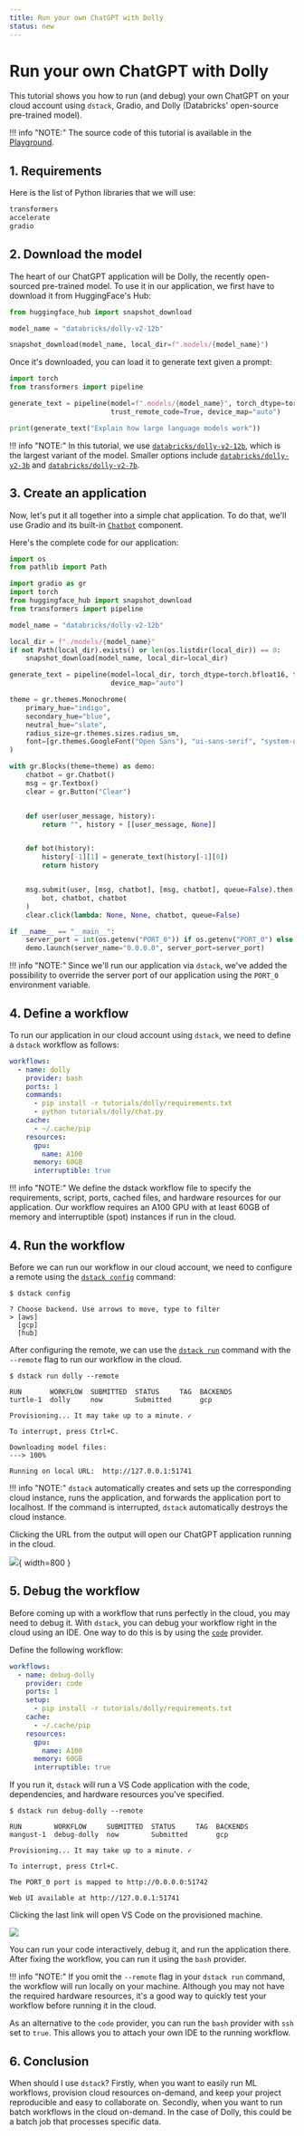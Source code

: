 ```yaml
---
title: Run your own ChatGPT with Dolly
status: new
---
```


# Run your own ChatGPT with Dolly

This tutorial shows you how to run (and debug) your own ChatGPT on your cloud account using `dstack`, Gradio, and
Dolly (Databricks' open-source pre-trained model).

!!! info "NOTE:"
    The source code of this tutorial is available in the [Playground](../playground.md).

## 1. Requirements

Here is the list of Python libraries that we will use:

<div editor-title="tutorials/dolly/requirements.txt"> 

```txt
transformers
accelerate
gradio
```

</div>

## 2. Download the model 

The heart of our ChatGPT application will be Dolly, the recently open-sourced pre-trained model. To use it in our
application, we first have to download it from HuggingFace's Hub:

```python
from huggingface_hub import snapshot_download

model_name = "databricks/dolly-v2-12b"

snapshot_download(model_name, local_dir=f".models/{model_name}")
```

Once it's downloaded, you can load it to generate text given a prompt:

```python
import torch
from transformers import pipeline

generate_text = pipeline(model=f".models/{model_name}", torch_dtype=torch.bfloat16, 
                         trust_remote_code=True, device_map="auto")

print(generate_text("Explain how large language models work"))
```

!!! info "NOTE:"
    In this tutorial, we use [`databricks/dolly-v2-12b`](https://huggingface.co/databricks/dolly-v2-12b), which is the
    largest variant of the model. Smaller options
    include [`databricks/dolly-v2-3b`](https://huggingface.co/databricks/dolly-v2-3b) and
    [`databricks/dolly-v2-7b`](https://huggingface.co/databricks/dolly-v2-7b).  

## 3. Create an application

Now, let's put it all together into a simple chat application. To do that, we'll use Gradio and its
built-in [`Chatbot`](https://gradio.app/creating-a-chatbot/) component.

Here's the complete code for our application:

<div editor-title="tutorials/dolly/chat.py">

```python
import os
from pathlib import Path

import gradio as gr
import torch
from huggingface_hub import snapshot_download
from transformers import pipeline

model_name = "databricks/dolly-v2-12b"

local_dir = f"./models/{model_name}"
if not Path(local_dir).exists() or len(os.listdir(local_dir)) == 0:
    snapshot_download(model_name, local_dir=local_dir)

generate_text = pipeline(model=local_dir, torch_dtype=torch.bfloat16, trust_remote_code=True,
                         device_map="auto")

theme = gr.themes.Monochrome(
    primary_hue="indigo",
    secondary_hue="blue",
    neutral_hue="slate",
    radius_size=gr.themes.sizes.radius_sm,
    font=[gr.themes.GoogleFont("Open Sans"), "ui-sans-serif", "system-ui", "sans-serif"],
)

with gr.Blocks(theme=theme) as demo:
    chatbot = gr.Chatbot()
    msg = gr.Textbox()
    clear = gr.Button("Clear")


    def user(user_message, history):
        return "", history + [[user_message, None]]


    def bot(history):
        history[-1][1] = generate_text(history[-1][0])
        return history


    msg.submit(user, [msg, chatbot], [msg, chatbot], queue=False).then(
        bot, chatbot, chatbot
    )
    clear.click(lambda: None, None, chatbot, queue=False)

if __name__ == "__main__":
    server_port = int(os.getenv("PORT_0")) if os.getenv("PORT_0") else None
    demo.launch(server_name="0.0.0.0", server_port=server_port)
```

</div> 

!!! info "NOTE:"
    Since we'll run our application via `dstack`, we've added the possibility to override the server port of our application
    using the `PORT_0` environment variable.

## 4. Define a workflow

To run our application in our cloud account using `dstack`, we need to define a `dstack` workflow as follows:

<div editor-title=".dstack/workflows/dolly.yaml"> 

```yaml
workflows:
  - name: dolly
    provider: bash
    ports: 1
    commands:
      - pip install -r tutorials/dolly/requirements.txt
      - python tutorials/dolly/chat.py
    cache:
      - ~/.cache/pip
    resources:
      gpu:
        name: A100
      memory: 60GB
      interruptible: true
```

</div>

!!! info "NOTE:"
    We define the dstack workflow file to specify the requirements, script, ports, cached files, and hardware resources for
    our application. Our workflow requires an A100 GPU with at least 60GB of memory and interruptible (spot) instances if
    run in the cloud. 

## 4. Run the workflow

Before we can run our workflow in our cloud account, we need to configure a remote using
the [`dstack config`](../setup/index.md#configure-a-remote) command:

<div class="termy">

```shell
$ dstack config

? Choose backend. Use arrows to move, type to filter
> [aws]
  [gcp]
  [hub]
```

</div>

After configuring the remote, we can use the [`dstack run`](../reference/cli/run.md) command with the `--remote` flag to
run our workflow in the cloud.

<div class="termy">

```shell
$ dstack run dolly --remote

RUN       WORKFLOW  SUBMITTED  STATUS     TAG  BACKENDS
turtle-1  dolly     now        Submitted       gcp

Provisioning... It may take up to a minute. ✓

To interrupt, press Ctrl+C.

Downloading model files: 
---> 100%

Running on local URL:  http://127.0.0.1:51741
```

</div>

!!! info "NOTE:"
    `dstack` automatically creates and sets up the corresponding cloud instance, runs the application, and forwards the
    application port to localhost. If the command is interrupted, `dstack` automatically destroys the cloud instance.

Clicking the URL from the output will open our ChatGPT application running in the cloud. 

![](dstack-dolly.png){ width=800 }

## 5. Debug the workflow

Before coming up with a workflow that runs perfectly in the cloud, you may need to debug it. With `dstack`, you can debug
your workflow right in the cloud using an IDE. One way to do this is by using
the [`code`](../reference/providers/code.md) provider.

Define the following workflow:

<div editor-title=".dstack/workflows/dolly.yaml"> 

```yaml
workflows:
  - name: debug-dolly
    provider: code
    ports: 1
    setup:
      - pip install -r tutorials/dolly/requirements.txt
    cache:
      - ~/.cache/pip
    resources:
      gpu:
        name: A100
      memory: 60GB
      interruptible: true
```

</div>

If you run it, `dstack` will run a VS Code application with the code, dependencies, and hardware resources
you've specified.

<div class="termy">

```shell
$ dstack run debug-dolly --remote

RUN        WORKFLOW     SUBMITTED  STATUS     TAG  BACKENDS
mangust-1  debug-dolly  now        Submitted       gcp

Provisioning... It may take up to a minute. ✓

To interrupt, press Ctrl+C.

The PORT_0 port is mapped to http://0.0.0.0:51742

Web UI available at http://127.0.0.1:51741
```

</div>

Clicking the last link will open VS Code on the provisioned machine.

![](dstack-dolly-code.png)

You can run your code interactively, debug it, and run the application there.
After fixing the workflow, you can run it using the `bash` provider.

!!! info "NOTE:"
    If you omit the `--remote` flag in your `dstack run` command, the workflow will run locally on your machine. Although you
    may not have the required hardware resources, it's a good way to quickly test your workflow before running it in the
    cloud.

As an alternative to the `code` provider, you can run the `bash` provider with `ssh` set to `true`. This allows you to attach
your own IDE to the running workflow.

## 6. Conclusion

When should I use `dstack`? Firstly, when you want to easily run ML workflows, provision cloud resources on-demand, and
keep your project reproducible and easy to collaborate on. Secondly, when you want to run batch workflows in the cloud
on-demand. In the case of Dolly, this could be a batch job that processes specific data.